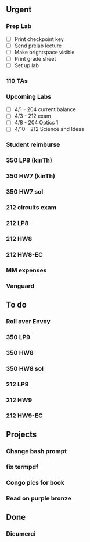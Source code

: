 ## Urgent

### Prep Lab
- [ ] Print checkpoint key
- [ ] Send prelab lecture
- [ ] Make brightspace visible
- [ ] Print grade sheet
- [ ] Set up lab
### 110 TAs
### Upcoming Labs
- [ ] 4/1 - 204 current balance
- [ ] 4/3 - 212 exam
- [ ] 4/8 - 204 Optics 1
- [ ] 4/10 - 212 Science and Ideas
### Student reimburse
### 350 LP8 (kinTh)
### 350 HW7 (kinTh)
### 350 HW7 sol
### 212 circuits exam
### 212 LP8
### 212 HW8
### 212 HW8-EC
### MM expenses
### Vanguard

## To do

### Roll over Envoy
### 350 LP9
### 350 HW8
### 350 HW8 sol
### 212 LP9
### 212 HW9
### 212 HW9-EC

## Projects

### Change bash prompt
### fix termpdf
### Congo pics for book
### Read on purple bronze

## Done

### Dieumerci
